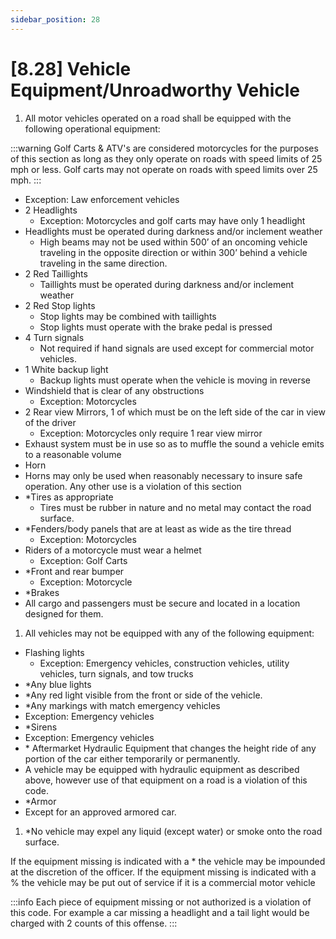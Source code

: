 ```yaml
---
sidebar_position: 28
---
```

# [8.28] Vehicle Equipment/Unroadworthy Vehicle

1. All motor vehicles operated on a road shall be equipped with the following operational equipment:

:::warning
Golf Carts & ATV's are considered motorcycles for the purposes of this section as long as they only operate on roads with speed limits of 25 mph or less. Golf carts may not operate on roads with speed limits over 25 mph.
:::

- Exception: Law enforcement vehicles
- 2 Headlights
    - Exception: Motorcycles and golf carts may have only 1 headlight
- Headlights must be operated during darkness and/or inclement weather
    - High beams may not be used within 500’ of an oncoming vehicle traveling in the opposite direction or within 300’ behind a vehicle traveling in the same direction.
- 2 Red Taillights
    - Taillights must be operated during darkness and/or inclement weather
- 2 Red Stop lights
    - Stop lights may be combined with taillights
    - Stop lights must operate with the brake pedal is pressed
- 4 Turn signals
    - Not required if hand signals are used except for commercial motor vehicles.
- 1 White backup light
    - Backup lights must operate when the vehicle is moving in reverse
- Windshield that is clear of any obstructions
    - Exception: Motorcycles
- 2 Rear view Mirrors, 1 of which must be on the left side of the car in view of the driver
    - Exception: Motorcycles only require 1 rear view mirror
- Exhaust system must be in use so as to muffle the sound a vehicle emits to a reasonable volume
- Horn
- Horns may only be used when reasonably necessary to insure safe operation. Any other use is a violation of this section
- \*Tires as appropriate
    - Tires must be rubber in nature and no metal may contact the road surface.
- \*Fenders/body panels that are at least as wide as the tire thread
    - Exception: Motorcycles
- Riders of a motorcycle must wear a helmet
    - Exception: Golf Carts
- \*Front and rear bumper
    - Exception: Motorcycle
- \*Brakes
- All cargo and passengers must be secure and located in a location designed for them.

1. All vehicles may not be equipped with any of the following equipment:

- Flashing lights
    - Exception: Emergency vehicles, construction vehicles, utility vehicles, turn signals, and tow trucks
- \*Any blue lights
- \*Any red light visible from the front or side of the vehicle.
- \*Any markings with match emergency vehicles
- Exception: Emergency vehicles
- \*Sirens
- Exception: Emergency vehicles
- \* Aftermarket Hydraulic Equipment that changes the height ride of any portion of the car either temporarily or permanently.
- A vehicle may be equipped with hydraulic equipment as described above, however use of that equipment on a road is a violation of this code.
- \*Armor
- Except for an approved armored car.

1. \*No vehicle may expel any liquid (except water) or smoke onto the road surface.

If the equipment missing is indicated with a \* the vehicle may be impounded at the discretion of the officer. If the equipment missing is indicated with a % the vehicle may be put out of service if it is a commercial motor vehicle

:::info
Each piece of equipment missing or not authorized is a violation of this code. For example a car missing a headlight and a tail light would be charged with 2 counts of this offense.
:::